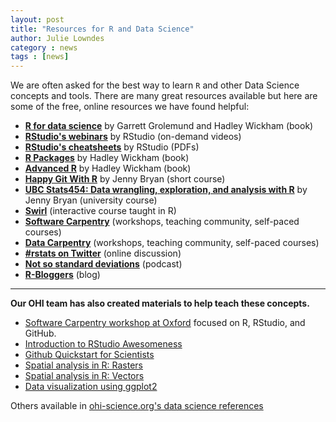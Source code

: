 ```yaml
---
layout: post
title: "Resources for R and Data Science"
author: Julie Lowndes
category : news 
tags : [news]
---
```


We are often asked for the best way to learn `R` and other Data Science concepts and tools. There are many great resources available but here are some of the free, online resources we have found helpful: 


- **[R for data science](http://r4ds.had.co.nz/)** by Garrett Grolemund and Hadley Wickham (book)
- **[RStudio's webinars](https://www.rstudio.com/resources/webinars/)** by RStudio (on-demand videos)
- **[RStudio's cheatsheets](https://www.rstudio.com/resources/cheatsheets/)** by RStudio (PDFs)
- **[R Packages](http://r-pkgs.had.co.nz/)** by Hadley Wickham (book)
- **[Advanced R](http://adv-r.had.co.nz/)** by Hadley Wickham (book)
- **[Happy Git With R](http://happygitwithr.com/)** by Jenny Bryan (short course)
- **[UBC Stats454: Data wrangling, exploration, and analysis with R](https://stat545-ubc.github.io/index.html)** by Jenny Bryan (university course)
- **[Swirl](http://swirlstats.com/)** (interactive course taught in R)
- **[Software Carpentry](http://software-carpentry.org/)** (workshops, teaching community, self-paced courses)
- **[Data Carpentry](http://www.datacarpentry.org/)** (workshops, teaching community, self-paced courses)
- **[#rstats on Twitter](https://twitter.com/search?q=%23rstats&src=typd)** (online discussion)
- **[Not so standard deviations](https://soundcloud.com/nssd-podcast)** (podcast)
- **[R-Bloggers](https://www.r-bloggers.com)** (blog)
 
------- 
   

**Our OHI team has also created materials to help teach these concepts.**

- [Software Carpentry workshop at Oxford](http://jules32.github.io/2016-07-12-Oxford/overview/) focused on R, RStudio, and GitHub. 
- [Introduction to RStudio Awesomeness](http://jules32.github.io/resources/RStudio_intro/)
- [Github Quickstart for Scientists](https://rawgit.com/nazrug/Quickstart/master/GithubQuickstart.html)
- [Spatial analysis in R: Rasters](https://github.com/eco-data-science/spatial-analysis-R#introduction-to-spatial-analysis-in-r)
- [Spatial analysis in R: Vectors](https://github.com/eco-data-science/spatial_analysis2_R#r-spatial-analysis-workshop-vectors-polygons-and-shapefiles)
- [Data visualization using ggplot2](https://rawgit.com/eco-data-science/VisualizingData/master/ggplot2_intro.html)

Others available in [ohi-science.org's data science references](http://ohi-science.org/resources/tools/#data-science-references)


